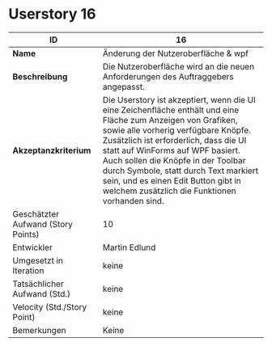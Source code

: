 ﻿# Userstory 16  
 
|**ID**|16|  
|-|-|
|**Name**|Änderung der Nutzeroberfläche & wpf|
|**Beschreibung**|Die Nutzeroberfläche wird an die neuen Anforderungen des Auftraggebers angepasst.|
|**Akzeptanzkriterium**|Die Userstory ist akzeptiert, wenn die UI eine Zeichenfläche enthält und eine Fläche zum Anzeigen von Grafiken, sowie alle vorherig verfügbare Knöpfe. Zusätzlich ist erforderlich, dass die UI statt auf WinForms auf WPF basiert. Auch sollen die Knöpfe in der Toolbar durch Symbole, statt durch Text markiert sein, und es einen Edit Button gibt in welchem zusätzlich die Funktionen vorhanden sind.|
|Geschätzter Aufwand (Story Points)|10|
|Entwickler|Martin Edlund|
|Umgesetzt in Iteration|keine|
|Tatsächlicher Aufwand (Std.)|keine|
|Velocity (Std./Story Point)|keine|
|Bemerkungen|Keine|